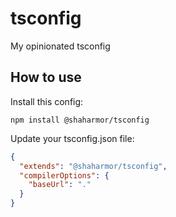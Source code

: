 # tsconfig
My opinionated tsconfig

## How to use

Install this config:

`npm install @shaharmor/tsconfig`

Update your tsconfig.json file:

```json
{
  "extends": "@shaharmor/tsconfig",
  "compilerOptions": {
    "baseUrl": "."
  }
}
```

